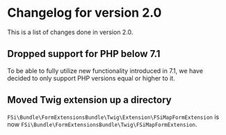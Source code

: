# Changelog for version 2.0

This is a list of changes done in version 2.0.

## Dropped support for PHP below 7.1

To be able to fully utilize new functionality introduced in 7.1, we have decided
to only support PHP versions equal or higher to it.

## Moved Twig extension up a directory

`FSi\Bundle\FormExtensionsBundle\Twig\Extension\FSiMapFormExtension` is now 
`FSi\Bundle\FormExtensionsBundle\Twig\FSiMapFormExtension`.
